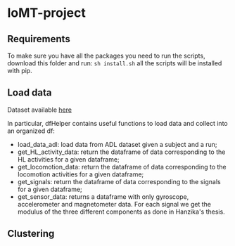 # IoMT-project
## Requirements
To make sure you have all the packages you need to run the scripts, download this folder and run:
`sh install.sh`
all the scripts will be installed with pip.

## Load data
Dataset available [here](https://archive.ics.uci.edu/ml/datasets/OPPORTUNITY+Activity+Recognition)

In particular, dfHelper contains useful functions to load data and collect into an organized df:
- load_data_adl: load data from ADL dataset given a subject and a run;
- get_HL_activity_data: return the dataframe of data corresponding to the HL activities for a given dataframe;
- get_locomotion_data: return the dataframe of data corresponding to the locomotion activities for a given dataframe;
- get_signals: return the dataframe of data corresponding to the signals for a given dataframe;
- get_sensor_data: returns a dataframe with only gyroscope, accelerometer and magnetometer data. For each signal we get the modulus of the three different components as done in Hanzika's thesis.


## Clustering
